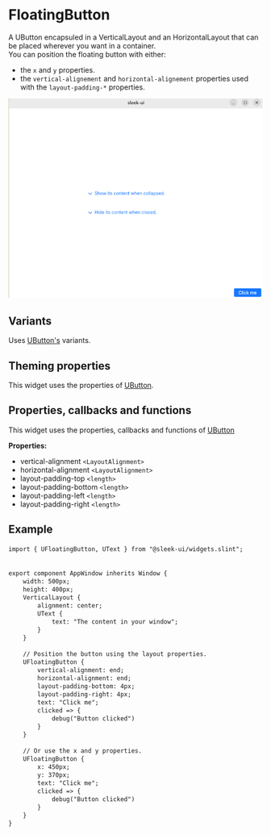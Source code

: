 
# FloatingButton
A UButton encapsuled in a VerticalLayout and an HorizontalLayout that can be placed wherever you want in a container.  
You can position the floating button with either:
- the `x` and `y` properties.
- the `vertical-alignement` and `horizontal-alignement` properties used with the `layout-padding-*` properties.

![floating-button presentation](images/floating-button.png)

## Variants
Uses [UButton's](button.md) variants.

## Theming properties
This widget uses the properties of [UButton](button.md).

## Properties, callbacks and functions
This widget uses the properties, callbacks and functions of [UButton](button.md)

**Properties:**
- vertical-alignment `<LayoutAlignment>`
- horizontal-alignment `<LayoutAlignment>`
- layout-padding-top `<length>`
- layout-padding-bottom `<length>`
- layout-padding-left `<length>`
- layout-padding-right `<length>`

## Example
```slint
import { UFloatingButton, UText } from "@sleek-ui/widgets.slint";


export component AppWindow inherits Window {
	width: 500px;
	height: 400px;
	VerticalLayout {
		alignment: center;
		UText {
			text: "The content in your window";
		}
	}

	// Position the button using the layout properties.
	UFloatingButton {
        vertical-alignment: end;
        horizontal-alignment: end;
		layout-padding-bottom: 4px;
		layout-padding-right: 4px;
		text: "Click me";
		clicked => {
			debug("Button clicked")
		}
	}

	// Or use the x and y properties.
	UFloatingButton {
		x: 450px;
		y: 370px;
		text: "Click me";
		clicked => {
			debug("Button clicked")
		}
	}
}
```